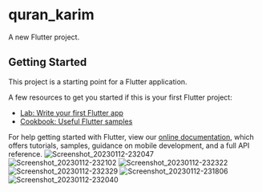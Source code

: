 # quran_karim

A new Flutter project.

## Getting Started

This project is a starting point for a Flutter application.

A few resources to get you started if this is your first Flutter project:

- [Lab: Write your first Flutter app](https://flutter.dev/docs/get-started/codelab)
- [Cookbook: Useful Flutter samples](https://flutter.dev/docs/cookbook)

For help getting started with Flutter, view our
[online documentation](https://flutter.dev/docs), which offers tutorials,
samples, guidance on mobile development, and a full API reference.
![Screenshot_20230112-232047](https://user-images.githubusercontent.com/116312190/212191078-0ca2914c-a6ee-4b6c-a3f6-3a403e037d6a.jpg)
![Screenshot_20230112-232102](https://user-images.githubusercontent.com/116312190/212191116-80a06356-53d6-4fb9-ad32-a08d0d0dd046.jpg)
![Screenshot_20230112-232322](https://user-images.githubusercontent.com/116312190/212191134-dd48367d-af18-46aa-9c29-6fb8bbbb8d78.jpg)
![Screenshot_20230112-232329](https://user-images.githubusercontent.com/116312190/212191140-b75957ab-01c6-41dc-9614-3cbada1ce2a9.jpg)
![Screenshot_20230112-231806](https://user-images.githubusercontent.com/116312190/212191147-a07c40d9-9cd2-416b-9669-937f8d5e0a9c.jpg)
![Screenshot_20230112-232040](https://user-images.githubusercontent.com/116312190/212191158-40ad7414-21ae-494e-a3c8-93d3653e4b60.jpg)
